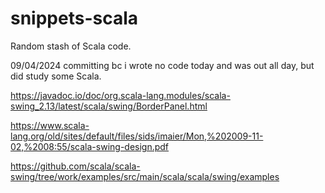 # snippets-scala
Random stash of Scala code.

09/04/2024 committing bc i wrote no code today and was out all day, but did study some Scala.

https://javadoc.io/doc/org.scala-lang.modules/scala-swing_2.13/latest/scala/swing/BorderPanel.html

https://www.scala-lang.org/old/sites/default/files/sids/imaier/Mon,%202009-11-02,%2008:55/scala-swing-design.pdf

https://github.com/scala/scala-swing/tree/work/examples/src/main/scala/scala/swing/examples
